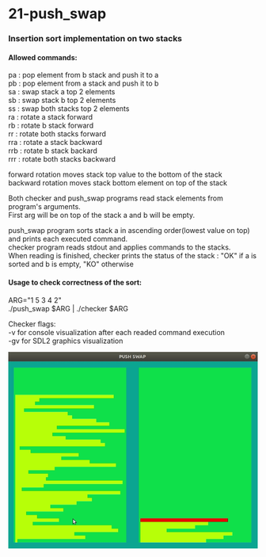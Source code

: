 # 21-push_swap
  
### Insertion sort implementation on two stacks   
  
#### Allowed commands:  
pa : pop element from b stack and push it to a  
pb : pop element from a stack and push it to b  
sa : swap stack a top 2 elements  
sb : swap stack b top 2 elements  
ss : swap both stacks top 2 elements  
ra : rotate a stack forward  
rb : rotate b stack forward  
rr : rotate both stacks forward  
rra : rotate a stack backward  
rrb : rotate b stack backard  
rrr : rotate both stacks backward  
  
forward rotation moves stack top value to the bottom of the stack  
backward rotation moves stack bottom element on top of the stack  

Both checker and push_swap programs read stack elements from program's arguments.  
First arg will be on top of the stack a and b will be empty.  
  
push_swap program sorts stack a in ascending order(lowest value on top) and prints each executed command.  
checker program reads stdout and applies commands to the stacks.  
When reading is finished, checker prints the status of the stack : "OK" if a is sorted and b is empty, "KO" otherwise  

#### Usage to check correctness of the sort:  
 ARG="1 5 3 4 2"  
./push_swap $ARG | ./checker $ARG  
   
Checker flags:  
  -v for console visualization after each readed command execution  
  -gv for SDL2 graphics visualization  
    
  ![](demo/push_swap.gif)
